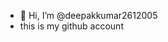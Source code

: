 - 👋 Hi, I’m @deepakkumar2612005
- this is my github account 
<!---
deepakkumar2612005/deepakkumar2612005 is a ✨ special ✨ repository because its `README.md` (this file) appears on your GitHub profile.
You can click the Preview link to take a look at your changes.
--->
